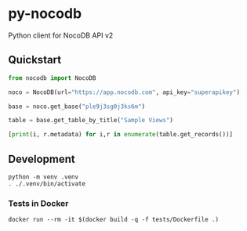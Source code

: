 # py-nocodb

Python client for NocoDB API v2


## Quickstart

```python
from nocodb import NocoDB

noco = NocoDB(url="https://app.nocodb.com", api_key="superapikey")

base = noco.get_base("ple9j3sg0j3ks6m")

table = base.get_table_by_title("Sample Views")

[print(i, r.metadata) for i,r in enumerate(table.get_records())]
```


## Development

```shell
python -m venv .venv
. ./.venv/bin/activate
```

### Tests in Docker

```shell
docker run --rm -it $(docker build -q -f tests/Dockerfile .)
```